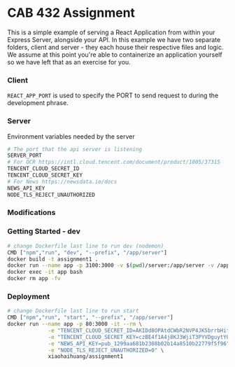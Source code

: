 # CAB 432 Assignment

This is a simple example of serving a React Application from within your Express Server, alongside your API. In this example we have two separate folders, client and server - they each house their respective files and logic. We assume at this point you're able to containerize an application yourself so we have left that as an exercise for you.

### Client

`REACT_APP_PORT` is used to specify the PORT to send request to during the development phrase.

### Server

Environment variables needed by the server

```bash
# The port that the api server is listening
SERVER_PORT
# For OCR https://intl.cloud.tencent.com/document/product/1005/37315
TENCENT_CLOUD_SECRET_ID
TENCENT_CLOUD_SECRET_KEY
# For News https://newsdata.io/docs
NEWS_API_KEY
NODE_TLS_REJECT_UNAUTHORIZED
```

### Modifications

### Getting Started - dev

```bash
# change Dockerfile last line to run dev (nodemon)
CMD ["npm","run", "dev", "--prefix", "/app/server"]
docker build -t assignment1 .
docker run --name app -p 3100:3000 -v $(pwd)/server:/app/server -v /app/server/node_modules -it --rm --env-file .env assignment1
docker exec -it app bash
docker rm app -fv
```

### Deployment

```bash
# change Dockerfile last line to run start
CMD ["npm","run", "start", "--prefix", "/app/server"]
docker run --name app -p 80:3000 -it --rm \
             -e "TENCENT_CLOUD_SECRET_ID=AKIDd8OPAtdCWbR2NVP4JK5brrbHitoVyCBw" \
             -e "TENCENT_CLOUD_SECRET_KEY=czBE4f1A4j8KJ3WjiT3PYVDguytY0Nfs" \
             -e "NEWS_API_KEY=pub_1299aa681b2308b02b14a8510b22779f5f96" \
             -e "NODE_TLS_REJECT_UNAUTHORIZED=0" \
             xiaohaihuang/assignment1
```
